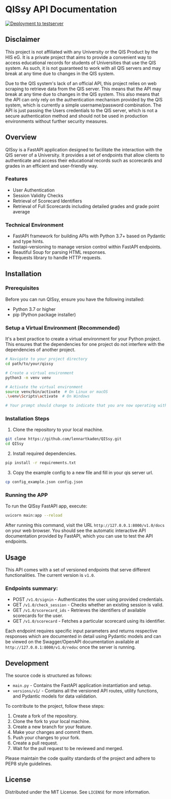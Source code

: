 # QISsy API Documentation

[![Deployment to testserver](https://github.com/lennartkaden/QISsy/actions/workflows/deploy.yml/badge.svg?branch=master)](https://github.com/lennartkaden/QISsy/actions/workflows/deploy.yml)

## Disclaimer

This project is not affiliated with any University or the QIS Product by the HIS eG. It is a private project that
aims to provide a convenient way to access educational records for students of Universities that use the QIS system.
As such, it is not guaranteed to work with all QIS servers and may break at any time due to changes in the QIS system.

Due to the QIS system's lack of an official API, this project relies on web scraping to retrieve data from the QIS
server. This means that the API may break at any time due to changes in the QIS system. This also means that the API
can only rely on the authentication mechanism provided by the QIS system, which is currently a simple username/password
combination. The API is just passing the Users credentials to the QIS server, which is not a secure authentication 
method and should not be used in production environments without further security measures.

## Overview

QISsy is a FastAPI application designed to facilitate the interaction with the QIS server of a University.
It provides a set of endpoints that allow clients to authenticate and access their educational records such as
scorecards and grades in an efficient and user-friendly way.

### Features

- User Authentication
- Session Validity Checks
- Retrieval of Scorecard Identifiers
- Retrieval of Full Scorecards including detailed grades and grade point average

### Technical Environment

- FastAPI framework for building APIs with Python 3.7+ based on Pydantic and type hints.
- fastapi-versioning to manage version control within FastAPI endpoints.
- Beautiful Soup for parsing HTML responses.
- Requests library to handle HTTP requests.

## Installation

### Prerequisites

Before you can run QISsy, ensure you have the following installed:
- Python 3.7 or higher
- pip (Python package installer)

### Setup a Virtual Environment (Recommended)

It's a best practice to create a virtual environment for your Python project. This ensures that the dependencies for one
project do not interfere with the dependencies of another project.

```sh
# Navigate to your project directory
cd path/to/your/qissy

# Create a virtual environment
python3 -m venv venv

# Activate the virtual environment
source venv/bin/activate  # On Linux or macOS
.\venv\Scripts\activate  # On Windows

# Your prompt should change to indicate that you are now operating within the virtual environment
```

### Installation Steps

1. Clone the repository to your local machine.

```sh
git clone https://github.com/lennartkaden/QISsy.git
cd QISsy
```

2. Install required dependencies.

```sh
pip install -r requirements.txt
```

3. Copy the example config to a new file and fill in your qis server url.

```sh
cp config_example.json config.json
```

### Running the APP

To run the QISsy FastAPI app, execute:

```sh
uvicorn main:app --reload
```

After running this command, visit the URL `http://127.0.0.1:8000/v1.0/docs` on your web browser. 
You should see the automatic interactive API documentation provided by FastAPI, which you can use to test the API 
endpoints.

## Usage

This API comes with a set of versioned endpoints that serve different functionalities. The current version is `v1.0`.

### Endpoints summary:

- POST `/v1.0/signin` - Authenticates the user using provided credentials.
- GET `/v1.0/check_session` - Checks whether an existing session is valid.
- GET `/v1.0/scorecard_ids` - Retrieves the identifiers of available scorecards for the user.
- GET `/v1.0/scorecard` - Fetches a particular scorecard using its identifier.

Each endpoint requires specific input parameters and returns respective responses which are documented in detail using 
Pydantic models and can be viewed on the Swagger/OpenAPI documentation available at `http://127.0.0.1:8000/v1.0/redoc`
once the server is running.

## Development

The source code is structured as follows:

- `main.py` - Contains the FastAPI application instantiation and setup.
- `versions/v1/` - Contains all the versioned API routes, utility functions, and Pydantic models for data validation.

To contribute to the project, follow these steps:

1. Create a fork of the repository.
2. Clone the fork to your local machine.
3. Create a new branch for your feature.
4. Make your changes and commit them.
5. Push your changes to your fork.
6. Create a pull request.
7. Wait for the pull request to be reviewed and merged.

Please maintain the code quality standards of the project and adhere to PEP8 style guidelines.

## License

Distributed under the MIT License. See `LICENSE` for more information.